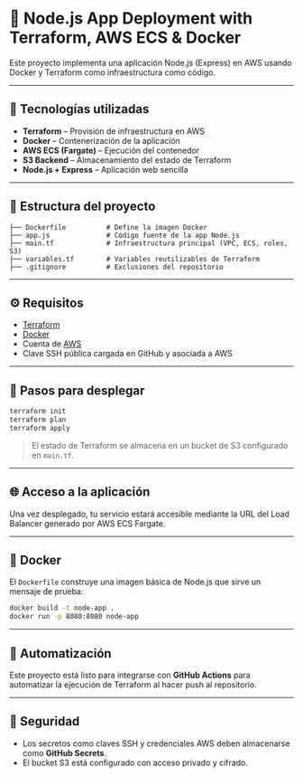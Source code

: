 # 🚀 Node.js App Deployment with Terraform, AWS ECS & Docker

Este proyecto implementa una aplicación Node.js (Express) en AWS usando Docker y Terraform como infraestructura como código.

---

## 🧱 Tecnologías utilizadas

- **Terraform** – Provisión de infraestructura en AWS  
- **Docker** – Contenerización de la aplicación  
- **AWS ECS (Fargate)** – Ejecución del contenedor  
- **S3 Backend** – Almacenamiento del estado de Terraform  
- **Node.js + Express** – Aplicación web sencilla  

---

## 📁 Estructura del proyecto

```
├── Dockerfile          # Define la imagen Docker
├── app.js              # Código fuente de la app Node.js
├── main.tf             # Infraestructura principal (VPC, ECS, roles, S3)
├── variables.tf        # Variables reutilizables de Terraform
├── .gitignore          # Exclusiones del repositorio
```

---

## ⚙️ Requisitos

- [Terraform](https://developer.hashicorp.com/terraform/downloads)  
- [Docker](https://www.docker.com/products/docker-desktop)  
- Cuenta de [AWS](https://aws.amazon.com/)  
- Clave SSH pública cargada en GitHub y asociada a AWS  

---

## 🚀 Pasos para desplegar

```bash
terraform init
terraform plan
terraform apply
```

> El estado de Terraform se almacena en un bucket de S3 configurado en `main.tf`.

---

## 🌐 Acceso a la aplicación

Una vez desplegado, tu servicio estará accesible mediante la URL del Load Balancer generado por AWS ECS Fargate.

---

## 🐳 Docker

El `Dockerfile` construye una imagen básica de Node.js que sirve un mensaje de prueba:

```bash
docker build -t node-app .
docker run -p 8080:8080 node-app
```

---

## 🤖 Automatización

Este proyecto está listo para integrarse con **GitHub Actions** para automatizar la ejecución de Terraform al hacer push al repositorio.

---

## 🔐 Seguridad

- Los secretos como claves SSH y credenciales AWS deben almacenarse como **GitHub Secrets**.
- El bucket S3 está configurado con acceso privado y cifrado.
